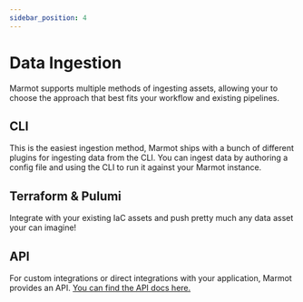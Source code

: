 ```yaml
---
sidebar_position: 4
---
```


# Data Ingestion

Marmot supports multiple methods of ingesting assets, allowing your to choose the approach that best fits your workflow and existing pipelines.

## CLI

This is the easiest ingestion method, Marmot ships with a bunch of different plugins for ingesting data from the CLI. You can ingest data by authoring a config file and using the CLI to run it against your Marmot instance.


## Terraform & Pulumi

Integrate with your existing IaC assets and push pretty much any data asset your can imagine!

## API

For custom integrations or direct integrations with your application, Marmot provides an API. [You can find the API docs here.](/api)